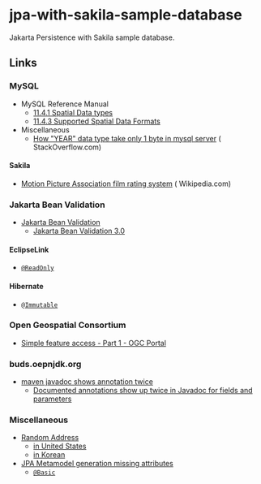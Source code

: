 # jpa-with-sakila-sample-database

Jakarta Persistence with Sakila sample database.

## Links


### MySQL

* MySQL Reference Manual
    * [11.4.1 Spatial Data types](https://dev.mysql.com/doc/refman/8.0/en/spatial-type-overview.html)
    * [11.4.3 Supported Spatial Data Formats](https://dev.mysql.com/doc/refman/8.0/en/gis-data-formats.html)
* Miscellaneous
    * [How "YEAR" data type take only 1 byte in mysql server](https://stackoverflow.com/q/23074989/330457) (
      StackOverflow.com)

#### Sakila

* [Motion Picture Association film rating system](https://en.wikipedia.org/wiki/Motion_Picture_Association_film_rating_system) (
  Wikipedia.com)

### Jakarta Bean Validation

* [Jakarta Bean Validation](https://beanvalidation.org/)
    * [Jakarta Bean Validation 3.0](https://beanvalidation.org/3.0/)

#### EclipseLink

* [`@ReadOnly`](https://javadoc.io/doc/org.eclipse.persistence/eclipselink/latest/eclipselink/org/eclipse/persistence/annotations/ReadOnly.html)

#### Hibernate

* [`@Immutable`](https://javadoc.io/doc/org.hibernate/hibernate-core/5.6.15.Final/org/hibernate/annotations/Immutable.html)

### Open Geospatial Consortium

* [Simple feature access - Part 1 - OGC Portal](https://portal.ogc.org/files/?artifact_id=25355)

### buds.oepnjdk.org

* [maven javadoc shows annotation twice](https://stackoverflow.com/q/64045629/330457)
  * [Documented annotations show up twice in Javadoc for fields and parameters](https://bugs.openjdk.org/browse/JDK-8175533)

### Miscellaneous

* [Random Address](https://www.bestrandoms.com/random-address)
  * [in United States](https://www.bestrandoms.com/random-address-in-us)
  * [in Korean](https://www.bestrandoms.com/random-address-in-ko)
* [JPA Metamodel generation missing attributes](https://stackoverflow.com/q/27333779/330457)
  * [`@Basic`](https://stackoverflow.com/a/41720695/330457)
